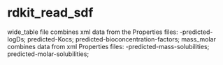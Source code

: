 # rdkit_read_sdf
wide_table file combines xml data from the Properties files:
-predicted-logDs; predicted-Kocs; predicted-bioconcentration-factors;
mass_molar combines data from xml Properties files:
-predicted-mass-solubilities; predicted-molar-solubilities; 
